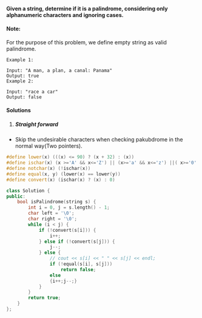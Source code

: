 #### Given a string, determine if it is a palindrome, considering only alphanumeric characters and ignoring cases.

#### Note: 
For the purpose of this problem, we define empty string as valid palindrome.

```
Example 1:

Input: "A man, a plan, a canal: Panama"
Output: true
Example 2:

Input: "race a car"
Output: false
```

#### Solutions

1. ##### Straight forward

- Skip the undesirable characters when checking pakubdrome in the normal way(Two pointers).

```c++
#define lower(x) (((x) <= 90) ? (x + 32) : (x)) 
#define ischar(x) (x >='A' && x<='Z') || (x>='a' && x<='z') ||( x>='0' && x<='9')
#define notchar(x) (!ischar(x))
#define equal(x, y) (lower(x) == lower(y))
#define convert(x) (ischar(x) ? (x) : 0)

class Solution {
public:
    bool isPalindrome(string s) {
        int i = 0, j = s.length() - 1;
        char left = '\0';
        char right = '\0';
        while (i < j) {
            if (!convert(s[i])) {
                i++;
            } else if (!convert(s[j])) {
                j--;
            } else {
                // cout << s[i] << " " << s[j] << endl;
                if (!equal(s[i], s[j]))
                    return false;
                else
                {i++;j--;}
            }
        }
        return true;
    }
};
```
